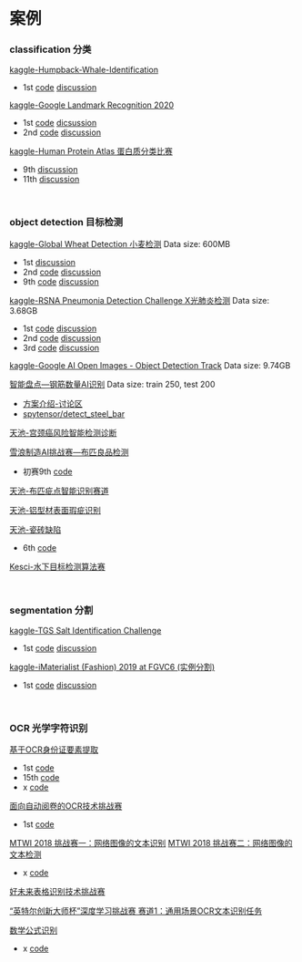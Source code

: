# 案例

### classification 分类
[kaggle-Humpback-Whale-Identification](https://www.kaggle.com/c/humpback-whale-identification/overview)

- 1st [code](https://github.com/earhian/Humpback-Whale-Identification-1st-) [discussion](https://www.kaggle.com/c/humpback-whale-identification/discussion/82366)



[kaggle-Google Landmark Recognition 2020](https://www.kaggle.com/c/landmark-recognition-2020/discussion/188299)
- 1st [code](https://github.com/psinger/kaggle-landmark-recognition-2020-1st-place) [dicsussion](https://www.kaggle.com/c/landmark-recognition-2020/discussion/187821)
- 2nd [code](https://github.com/bestfitting/instance_level_recognition) [discussion](https://www.kaggle.com/c/landmark-recognition-2020/discussion/188299)

[kaggle-Human Protein Atlas 蛋白质分类比赛]()
- 9th [discussion](https://kulbear.github.io/archives/protein/)
- 11th [discussion](https://zhuanlan.zhihu.com/p/54743461)

&nbsp;
### object detection 目标检测

[kaggle-Global Wheat Detection 小麦检测](https://www.kaggle.com/c/global-wheat-detection/overview) 
Data size: 600MB
- 1st [discussion](https://www.kaggle.com/c/global-wheat-detection/discussion/172418)
- 2nd [code](https://github.com/liaopeiyuan/TransferDet) [discussion](https://www.kaggle.com/c/global-wheat-detection/discussion/175961)
- 9th [code](https://github.com/amirassov/kaggle-global-wheat-detection) [discussion](https://www.kaggle.com/c/global-wheat-detection/discussion/172569)


[kaggle-RSNA Pneumonia Detection Challenge X光肺炎检测](https://www.kaggle.com/c/rsna-pneumonia-detection-challenge/overview) 
Data size: 3.68GB

- 1st [code](https://github.com/i-pan/kaggle-rsna18) [discussion](https://www.kaggle.com/c/rsna-pneumonia-detection-challenge/discussion/70421)
- 2nd [code](https://github.com/tatigabru/kaggle-rsna) [discussion](https://www.kaggle.com/c/global-wheat-detection/discussion/175961)
- 3rd [code](https://github.com/pmcheng/rsna-pneumonia) [discussion](https://www.kaggle.com/c/rsna-pneumonia-detection-challenge/discussion/70632)


[kaggle-Google AI Open Images - Object Detection Track](https://www.kaggle.com/c/google-ai-open-images-object-detection-track/overview) 
Data size: 9.74GB <br>


[智能盘点—钢筋数量AI识别](https://www.datafountain.cn/competitions/332) 
Data size: train 250, test 200 <br>
- [方案介绍-讨论区](https://www.datafountain.cn/competitions/332/discuss)
- [spytensor/detect_steel_bar](https://github.com/spytensor/detect_steel_bar)


[天池-宫颈癌风险智能检测诊断](https://tianchi.aliyun.com/competition/entrance/231757/information)



[雪浪制造AI挑战赛—布匹良品检测](https://tianchi.aliyun.com/competition/entrance/231666/introduction)
- 初赛9th [code](https://github.com/maozezhong/TIANCHI_XUELANG_AI)


[天池-布匹疵点智能识别赛道](https://tianchi.aliyun.com/competition/entrance/231748/information)


[天池-铝型材表面瑕疵识别](https://tianchi.aliyun.com/competition/entrance/231682/introduction)

[天池-瓷砖缺陷]()
- 6th [code](https://github.com/MySuperSoul/TileDetection)

[Kesci-水下目标检测算法赛]()


&nbsp;
### segmentation 分割
[kaggle-TGS Salt Identification Challenge](https://www.kaggle.com/c/tgs-salt-identification-challenge)
- 1st [code](https://github.com/ybabakhin/kaggle_salt_bes_phalanx) [discussion](https://www.kaggle.com/c/tgs-salt-identification-challenge/discussion/69291)



[kaggle-iMaterialist (Fashion) 2019 at FGVC6 (实例分割)](https://www.kaggle.com/c/imaterialist-fashion-2019-FGVC6/overview)
- 1st [code](https://github.com/amirassov/kaggle-imaterialist) [discussion](https://www.kaggle.com/c/imaterialist-fashion-2019-FGVC6/discussion/95247)


&nbsp;
### OCR 光学字符识别

[基于OCR身份证要素提取]()
- 1st [code](https://github.com/Mingtzge/2019-CCF-BDCI-OCR-MCZJ-OCR-IdentificationIDElement)
- 15th [code](https://github.com/JarvisKevin/CCF2020_didi_road_status_prediction_15th)
- x [code](https://github.com/hzli-ucas/CCF-OCR)

[面向自动阅卷的OCR技术挑战赛]()
- 1st [code](https://github.com/greathope/prcv-ocr-detection)

[MTWI 2018 挑战赛一：网络图像的文本识别](https://tianchi.aliyun.com/competition/entrance/231684/information)
[MTWI 2018 挑战赛二：网络图像的文本检测](https://tianchi.aliyun.com/competition/entrance/231685/introduction)
- x [code](https://github.com/HUDTDINGZHAOYUN2019A/20185110054)

[好未来表格识别技术挑战赛](https://www.heywhale.com/home/competition/606d6fff0e04ac0017c3bf7f)

[“英特尔创新大师杯”深度学习挑战赛 赛道1：通用场景OCR文本识别任务](https://tianchi.aliyun.com/competition/entrance/531902/introduction)

[数学公式识别]()
- x [code](https://github.com/LinXueyuanStdio/LaTeX_OCR)

